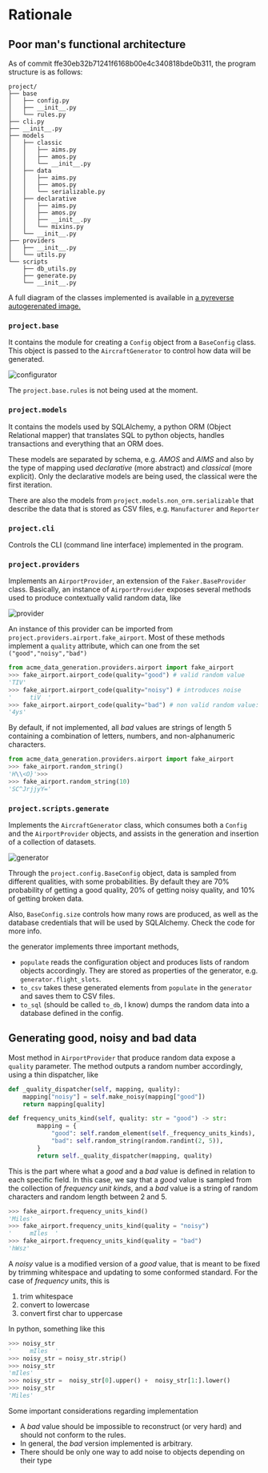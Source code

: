 # Rationale

## Poor man's functional architecture

As of commit ffe30eb32b71241f6168b00e4c340818bde0b311, the program structure is as follows:

```plain
project/
├── base
│   ├── config.py
│   ├── __init__.py
│   └── rules.py
├── cli.py
├── __init__.py
├── models
│   ├── classic
│   │   ├── aims.py
│   │   ├── amos.py
│   │   └── __init__.py
│   ├── data
│   │   ├── aims.py
│   │   ├── amos.py
│   │   └── serializable.py
│   ├── declarative
│   │   ├── aims.py
│   │   ├── amos.py
│   │   ├── __init__.py
│   │   └── mixins.py
│   └── __init__.py
├── providers
│   ├── __init__.py
│   └── utils.py
└── scripts
    ├── db_utils.py
    ├── generate.py
    └── __init__.py

```

A full diagram of the classes implemented is available in [a pyreverse autogerenated image.](images/classes.png)

### `project.base`

It contains the module for creating a `Config` object from a `BaseConfig` class. This object is passed to the `AircraftGenerator` to control how data will be generated.

![configurator](images/configurator.png)

The `project.base.rules` is not being used at the moment.

### `project.models`

It contains the models used by SQLAlchemy, a python ORM (Object Relational mapper) that translates SQL to python objects, handles transactions and everything that an ORM does.

These models are separated by schema, e.g. _AMOS_ and _AIMS_ and also by the type of mapping used _declarative_ (more abstract) and _classical_ (more explicit). Only the declarative models are being used, the classical were the first iteration.

There are also the models from `project.models.non_orm.serializable` that describe the data that is stored as CSV files, e.g. `Manufacturer` and `Reporter`

### `project.cli`

Controls the CLI (command line interface) implemented in the program.

### `project.providers`

Implements an `AirportProvider`, an extension of the `Faker.BaseProvider` class. Basically, an instance of `AirportProvider` exposes several methods used to produce contextually valid random data, like

![provider](images/provider.png)

An instance of this provider can be imported from `project.providers.airport.fake_airport`.
Most of these methods implement a `quality` attribute, which can one from the set `("good","noisy","bad")`

```python
from acme_data_generation.providers.airport import fake_airport
>>> fake_airport.airport_code(quality="good") # valid random value
'TIV'
>>> fake_airport.airport_code(quality="noisy") # introduces noise
'     tiV  '
>>> fake_airport.airport_code(quality="bad") # non valid random value: airport code can't have numbers
'4ys'
```

By default, if not implemented, all _bad_ values are strings of length 5 containing a combination of letters, numbers, and non-alphanumeric characters.

```python
from acme_data_generation.providers.airport import fake_airport
>>> fake_airport.random_string()
'H\\<O}'>>>
>>> fake_airport.random_string(10)
'SC^JrjjyY='
```

### `project.scripts.generate`

Implements the `AircraftGenerator` class, which consumes both a `Config` and the `AirportProvider` objects, and assists in the generation and insertion of a collection of datasets.

![generator](images/generator.png)

Through the `project.config.BaseConfig` object, data is sampled from different qualities, with some probabilities. By default they are 70% probability of getting a good quality, 20% of getting noisy quality, and 10% of getting broken data.

Also, `BaseConfig.size` controls how many rows are produced, as well as the database credentials that will be used by SQLAlchemy. Check the code for more info.

the generator implements three important methods,

- `populate` reads the configuration object and produces lists of random objects accordingly. They are stored as properties of the generator, e.g. `generator.flight_slots`.
- `to_csv` takes these generated elements from `populate` in the `generator` and saves them to CSV files.
- `to_sql` (should be called `to_db`, I know) dumps the random data into a database defined in the config.

## Generating good, noisy and bad data

Most method in `AirportProvider` that produce random data expose a `quality` parameter. The method outputs a random number accordingly, using a thin dispatcher, like

```python
def _quality_dispatcher(self, mapping, quality):
    mapping["noisy"] = self.make_noisy(mapping["good"])
    return mapping[quality]

def frequency_units_kind(self, quality: str = "good") -> str:
        mapping = {
            "good": self.random_element(self._frequency_units_kinds),
            "bad": self.random_string(random.randint(2, 5)),
        }
        return self._quality_dispatcher(mapping, quality)
```

This is the part where what a _good_ and a _bad_ value is defined in relation to each specific field. In this case, we say that a _good_ value is sampled from the collection of _frequency unit kinds_, and a _bad_ value is a string of random characters and random length between 2 and 5.

```python
>>> fake_airport.frequency_units_kind()
'Miles'
>>> fake_airport.frequency_units_kind(quality = "noisy")
'     mIles  '
>>> fake_airport.frequency_units_kind(quality = "bad")
'hWsz'
```

A _noisy_ value is a modified version of a _good_ value, that is meant to be fixed by trimming whitespace and updating to some conformed standard. For the case of _frequency units_, this is

1. trim whitespace
2. convert to lowercase
3. convert first char to uppercase

In python, something like this

```python
>>> noisy_str
'     mIles  '
>>> noisy_str = noisy_str.strip()
>>> noisy_str
'mIles'
>>> noisy_str =  noisy_str[0].upper() +  noisy_str[1:].lower()
>>> noisy_str
'Miles'
```

Some important considerations regarding implementation

- A _bad_ value should be impossible to reconstruct (or very hard) and should not conform to the rules. 
- In general, the *bad* version implemented is arbitrary.
- There should be only one way to add noise to objects depending on their type